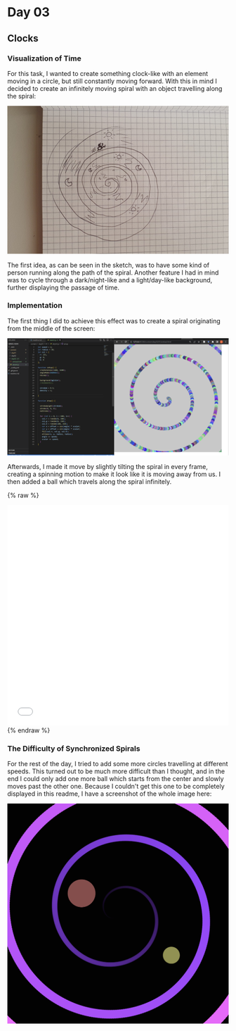 # Day 03

## Clocks

### Visualization of Time
For this task, I wanted to create something clock-like with an element moving in a circle, but still constantly moving forward. With this in mind I decided to create an infinitely moving spiral with an object travelling along the spiral:

![Spiral Sketch](content/day03/notes.jpg)

The first idea, as can be seen in the sketch, was to have some kind of person running along the path of the spiral. Another feature I had in mind was to cycle through a dark/night-like and a light/day-like background, further displaying the passage of time.

### Implementation

The first thing I did to achieve this effect was to create a spiral originating from the middle of the screen:

![Screenshot Spiral](content/day03/Screenshot_1.png)

Afterwards, I made it move by slightly tilting the spiral in every frame, creating a spinning motion to make it look like it is moving away from us. I then added a ball which travels along the spiral infinitely.

{% raw %}
<iframe src="content/day03/02/embed.html" width="100%" height="500px" frameborder="no"></iframe>
{% endraw %}

### The Difficulty of Synchronized Spirals
For the rest of the day, I tried to add some more circles travelling at different speeds. This turned out to be much more difficult than I thought, and in the end I could only add one more ball which starts from the center and slowly moves past the other one.
Because I couldn't get this one to be completely displayed in this readme, I have a screenshot of the whole image here:

![Screenshot Spiral Complete](content/day03/Screenshot_2.png)